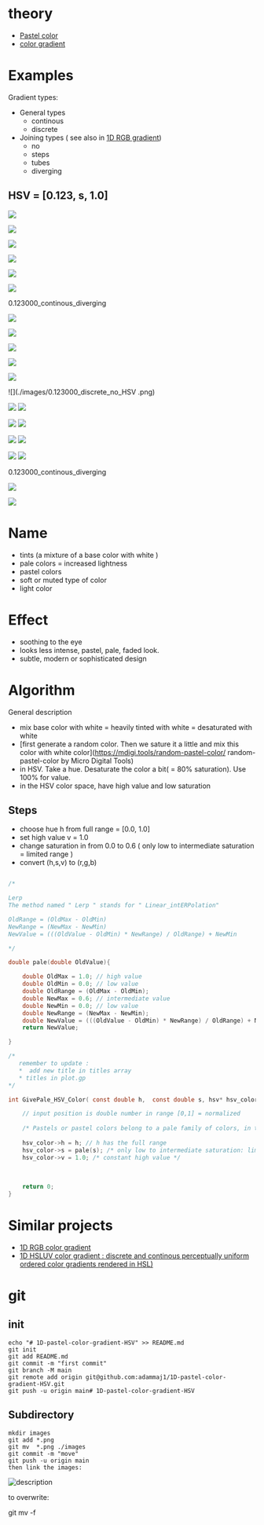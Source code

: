
# theory
* [Pastel color](https://en.wikipedia.org/wiki/Pastel_(color))
* [color gradient](https://en.wikipedia.org/wiki/Color_gradient) 



# Examples

Gradient types:
* General types
  * continous  
  * discrete  
* Joining types ( see also in [1D RGB gradient](https://github.com/adammaj1/1D-RGB-color-gradient/blob/main/README.md#continous-gradient-manipulations))
  * no  
  * steps  
  * tubes  
  * diverging  


## HSV = [0.123, s, 1.0]



![](./images/0.123000_continous_no.png)

![](./images/0.123000_discrete_no.png)


![](./images/0.123000_continous_steps.png)

![](./images/0.123000_discrete_steps.png)



![](./images/0.123000_continous_tubes.png)

![](./images/0.123000_discrete_tubes.png)



0.123000_continous_diverging  

![](./images/0.123000_continous_diverging.png)

![](./images/0.123000_discrete_diverging.png)




![](./images/0.123000_continous_no_RGB.png)

![](./images/0.123000_continous_no_HSV.png)

![](./images/0.123000_discrete_no_RGB.png)

![](./images/0.123000_discrete_no_HSV .png)



![](./images/0.123000_continous_steps_RGB.png)
![](./images/0.123000_continous_steps_HSV.png)

![](./images/0.123000_discrete_steps_RGB.png)
![](./images/0.123000_discrete_steps_HSV.png)


![](./images/0.123000_continous_tubes_RGB.png)
![](./images/0.123000_continous_tubes_HSV.png)


![](./images/0.123000_discrete_tubes_RGB.png)
![](./images/0.123000_discrete_tubes_HSV.png)



0.123000_continous_diverging  

![](./images/0.123000_continous_diverging.png)

![](./images/0.123000_discrete_diverging.png)



# Name
* tints (a mixture of a base color with white )
* pale colors = increased lightness
* pastel colors
* soft or muted type of color
* light color


# Effect
* soothing to the eye
* looks less intense, pastel, pale, faded look.
* subtle, modern or sophisticated design


# Algorithm

General description
* mix base color with white = heavily tinted with white = desaturated with white
* [first generate a random color. Then we sature it a little and mix this color with white color](https://mdigi.tools/random-pastel-color/ random-pastel-color by Micro Digital Tools)
* in HSV. Take a hue. Desaturate the color a bit( = 80% saturation). Use 100% for value. 
* in the HSV color space, have high value and low saturation

## Steps
* choose hue h from full range = [0.0, 1.0]
* set high value  v = 1.0
* change saturation in from 0.0 to 0.6 ( only low to intermediate saturation = limited range )
* convert (h,s,v) to (r,g,b)


```c

/*

Lerp
The method named " Lerp " stands for " Linear_intERPolation" 

OldRange = (OldMax - OldMin)  
NewRange = (NewMax - NewMin)  
NewValue = (((OldValue - OldMin) * NewRange) / OldRange) + NewMin

*/

double pale(double OldValue){

	double OldMax = 1.0; // high value
	double OldMin = 0.0; // low value 
	double OldRange = (OldMax - OldMin);  
	double NewMax = 0.6; // intermediate value
	double NewMin = 0.0; // low value
	double NewRange = (NewMax - NewMin);  
	double NewValue = (((OldValue - OldMin) * NewRange) / OldRange) + NewMin;
	return NewValue;

}

```


```c
/* 
   remember to update : 
   *  add new title in titles array
   * titles in plot.gp
*/

int GivePale_HSV_Color( const double h,  const double s, hsv* hsv_color){

	// input position is double number in range [0,1] = normalized
			 
	/* Pastels or pastel colors belong to a pale family of colors, in the HSV color space, have high value and low to intermediate saturation. */
		
	hsv_color->h = h; // h has the full range
	hsv_color->s = pale(s); /* only low to intermediate saturation: limited range = [0.0, 0.6] */
	hsv_color->v = 1.0; /* constant high value */
  		
  
	
	return 0;
}
```










# Similar projects
* [1D RGB color gradient](https://github.com/adammaj1/1D-RGB-color-gradient)
* [1D HSLUV color gradient : discrete and continous perceptually uniform ordered color gradients rendered in HSL) ](https://github.com/adammaj1/hsluv-color-gradient)




# git

## init
```git
echo "# 1D-pastel-color-gradient-HSV" >> README.md
git init
git add README.md
git commit -m "first commit"
git branch -M main
git remote add origin git@github.com:adammaj1/1D-pastel-color-gradient-HSV.git
git push -u origin main# 1D-pastel-color-gradient-HSV
```



## Subdirectory
```git
mkdir images
git add *.png
git mv  *.png ./images
git commit -m "move"
git push -u origin main
then link the images:
```

  ![](./images/n.png "description") 

to overwrite: 

  git mv -f 


